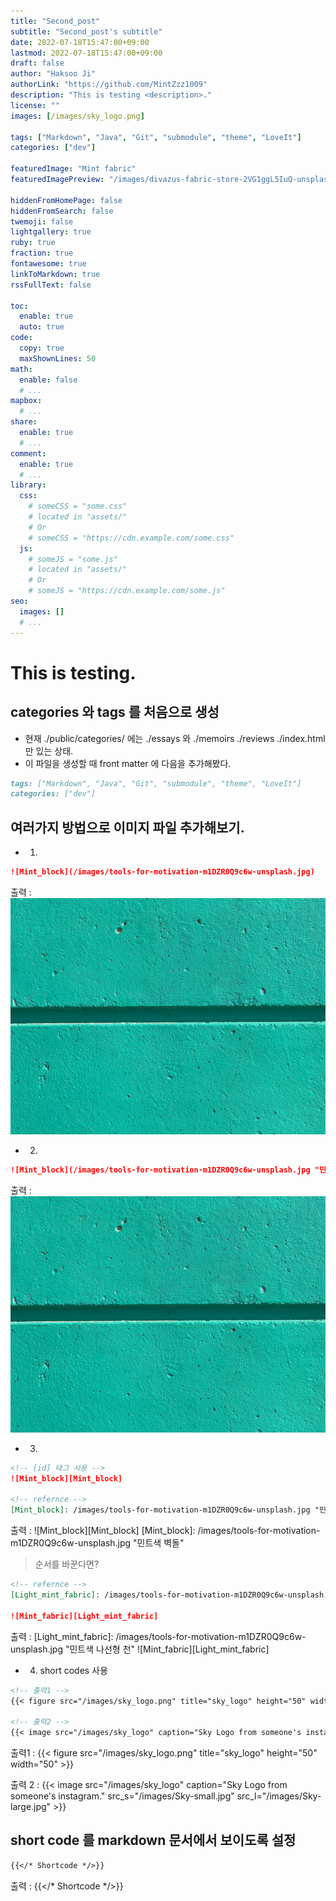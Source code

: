 ```yaml
---
title: "Second_post"
subtitle: "Second_post's subtitle"
date: 2022-07-18T15:47:00+09:00
lastmod: 2022-07-18T15:47:00+09:00
draft: false
author: "Haksoo Ji"
authorLink: "https://github.com/MintZzz1009"
description: "This is testing <description>."
license: ""
images: [/images/sky_logo.png]

tags: ["Markdown", "Java", "Git", "submodule", "theme", "LoveIt"]
categories: ["dev"]

featuredImage: "Mint fabric"
featuredImagePreview: "/images/divazus-fabric-store-2VG1ggL5IuQ-unsplash.jpg"

hiddenFromHomePage: false
hiddenFromSearch: false
twemoji: false
lightgallery: true
ruby: true
fraction: true
fontawesome: true
linkToMarkdown: true
rssFullText: false

toc:
  enable: true
  auto: true
code:
  copy: true
  maxShownLines: 50
math:
  enable: false
  # ...
mapbox:
  # ...
share:
  enable: true
  # ...
comment:
  enable: true
  # ...
library:
  css:
    # someCSS = "some.css"
    # located in "assets/"
    # Or
    # someCSS = "https://cdn.example.com/some.css"
  js:
    # someJS = "some.js"
    # located in "assets/"
    # Or
    # someJS = "https://cdn.example.com/some.js"
seo:
  images: []
  # ...
---
```


<!--more-->

# This is testing.

## categories 와 tags 를 처음으로 생성

- 현재 ./public/categories/ 에는 ./essays 와 ./memoirs ./reviews ./index.html 만 있는 상태.
- 이 파일을 생성할 때 front matter 에 다음을 추가해봤다.
```markdown
tags: ["Markdown", "Java", "Git", "submodule", "theme", "LoveIt"]
categories: ["dev"]
```


## 여러가지 방법으로 이미지 파일 추가해보기.

- 1. 
```markdown
![Mint_block](/images/tools-for-motivation-m1DZR0Q9c6w-unsplash.jpg)
```

출력 :
![Mint_block](/images/tools-for-motivation-m1DZR0Q9c6w-unsplash.jpg)

- 2.
```markdown
![Mint_block](/images/tools-for-motivation-m1DZR0Q9c6w-unsplash.jpg "민트색 벽돌")
```

출력 :
![Mint_block](/images/tools-for-motivation-m1DZR0Q9c6w-unsplash.jpg "민트색 벽돌")

- 3.
```markdown
<!-- [id] 태그 사용 --> 
![Mint_block][Mint_block]

<!-- refernce -->
[Mint_block]: /images/tools-for-motivation-m1DZR0Q9c6w-unsplash.jpg "민트색 벽돌"
```
출력 :
![Mint_block][Mint_block]
[Mint_block]: /images/tools-for-motivation-m1DZR0Q9c6w-unsplash.jpg "민트색 벽돌"

>순서를 바꾼다면?
```markdown
<!-- refernce -->
[Light_mint_fabric]: /images/tools-for-motivation-m1DZR0Q9c6w-unsplash.jpg "민트 나선형 천"

![Mint_fabric][Light_mint_fabric]
```
출력 :
[Light_mint_fabric]: /images/tools-for-motivation-m1DZR0Q9c6w-unsplash.jpg "민트색 나선형 천"
![Mint_fabric][Light_mint_fabric]

- 4. short codes 사용
```markdown
<!-- 출력1 -->
{{< figure src="/images/sky_logo.png" title="sky_logo" height="50" width="50" >}}

<!-- 출력2 -->
{{< image src="/images/sky_logo" caption="Sky Logo from someone's instagram." src_s="/images/Sky-small.jpg" src_l="/images/Sky-large.jpg" >}}
```
출력1 :
{{< figure src="/images/sky_logo.png" title="sky_logo" height="50" width="50" >}}

출력 2 :
{{< image src="/images/sky_logo" caption="Sky Logo from someone's instagram." src_s="/images/Sky-small.jpg" src_l="/images/Sky-large.jpg" >}}

## short code 를 markdown 문서에서 보이도록 설정

```markdown
{{</* Shortcode */>}}
```
출력 :
{{</* Shortcode */>}}